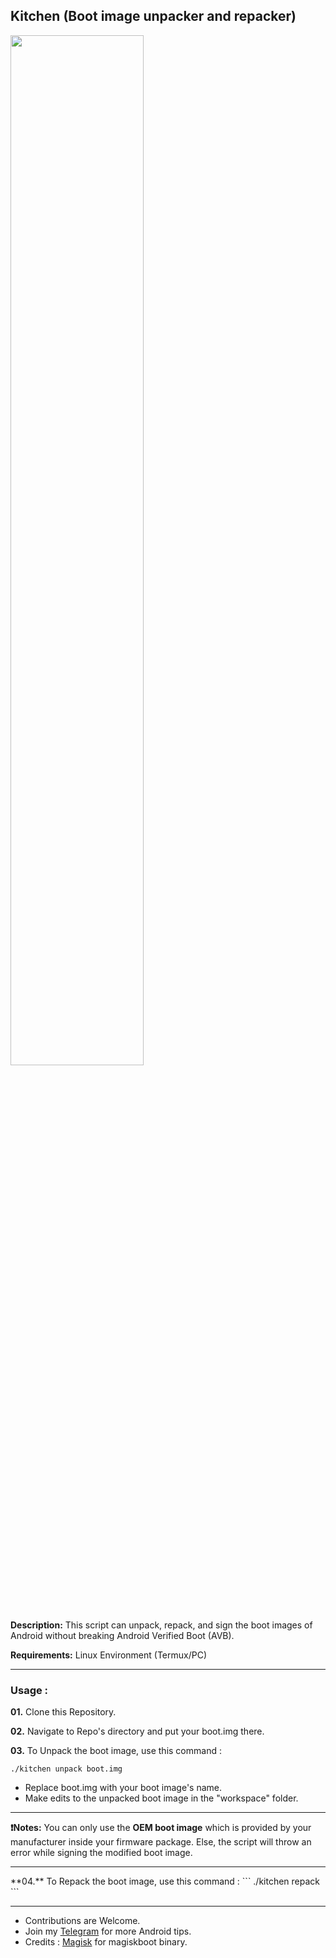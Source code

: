 ## Kitchen (Boot image unpacker and repacker)
<img src="https://github.com/ravindu644/Kitchen/assets/126038496/61fc39dd-5fe6-4fb5-8c06-0b6a6b2c937b" width="65%"><br>
**Description:** This script can unpack, repack, and sign the boot images of Android without breaking Android Verified Boot (AVB).

**Requirements:** Linux Environment (Termux/PC)
<hr>

### Usage :
**01.** Clone this Repository.

**02.** Navigate to Repo's directory and put your boot.img there.

**03.** To Unpack the boot image, use this command :

```
./kitchen unpack boot.img
```

- Replace boot.img with your boot image's name.
- Make edits to the unpacked boot image in the "workspace" folder. <br>
<hr>

**❗Notes:** You can only use the **OEM boot image** which is provided by your manufacturer inside your firmware package. Else, the script will throw an error while signing the modified boot image.
<hr>
**04.** To Repack the boot image, use this command :
```
./kitchen repack
```
<hr>

- Contributions are Welcome.
- Join my <a href="https://t.me/SamsungTweaks">Telegram</a> for more Android tips.
- Credits : <a href="https://github.com/topjohnwu/Magisk">Magisk</a> for magiskboot binary.
